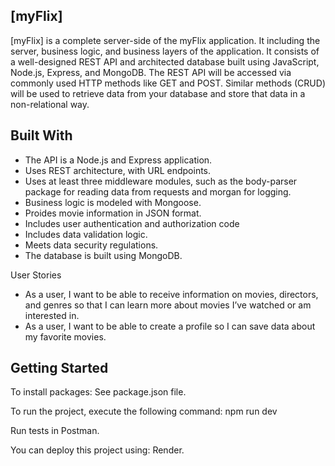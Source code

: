 [myFlix] 
-----
[myFlix] is a complete server-side of the myFlix application. It including the server, business logic, and business layers of the application. It consists of a well-designed REST API and architected database built using JavaScript, Node.js, Express, and MongoDB. The REST API will be accessed via commonly used HTTP methods like GET and POST. Similar methods (CRUD) will be used to retrieve data from your database and store that data in a non-relational way.

Built With 
-----

- The API is a Node.js and Express application.
- Uses REST architecture, with URL endpoints.
- Uses at least three middleware modules, such as the body-parser package for reading data from requests and morgan for logging.
- Business logic is modeled with Mongoose.
- Proides movie information in JSON format.
- Includes user authentication and authorization code
- Includes data validation logic.
- Meets data security regulations.
- The database is built using MongoDB.

User Stories
- As a user, I want to be able to receive information on movies, directors, and genres so that I can learn more about movies I’ve watched or am interested in.
- As a user, I want to be able to create a profile so I can save data about my favorite movies.

Getting Started 
-----
To install packages: 
See package.json file. 

To run the project, execute the following command:
npm run dev

Run tests in Postman. 

You can deploy this project using: Render. 
